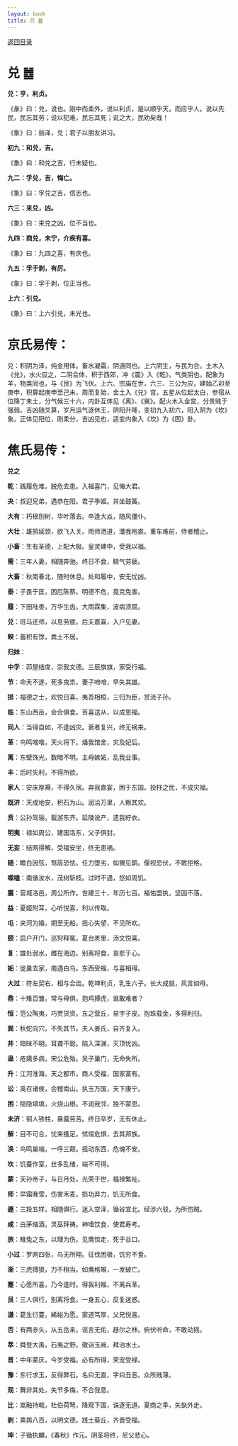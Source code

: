```yaml
---
layout: book
title: 兑 ䷹
---
```


[返回目录](./)

# 兑 ䷹

**兑：亨，利贞。**

《彖》曰：兑，说也。刚中而柔外，说以利贞，是以顺乎天，而应乎人。说以先民，民忘其劳；说以犯难，民忘其死；说之大，民劝矣哉！

《象》曰：丽泽，兑；君子以朋友讲习。

**初九：和兑，吉。**

《象》曰：和兑之吉，行未疑也。

**九二：孚兑，吉，悔亡。**

《象》曰：孚兑之吉，信志也。

**六三：来兑，凶。**

《象》曰：来兑之凶，位不当也。

**九四：商兑，未宁，介疾有喜。**

《象》曰：九四之喜，有庆也。

**九五：孚于剥，有厉。**

《象》曰：孚于剥，位正当也。

**上六：引兑。**

《象》曰：上六引兑，未光也。

# 京氏易传：

兑：积阴为泽，纯金用体。畜水凝霜，阴道同也。上六阴生，与民为合。土木入《兑》，水火应之，二阴合体，积于西郊，冲《震》入《乾》，气类阴也，配象为羊，物类同也，与《艮》为飞伏。上六、宗庙在世，六三、三公为应，建始乙卯至庚申，积算起庚申至己未，周而复始，金土入《兑》宫，五星从位起太白，参宿从位降丁未土，分气候三十六，内卦互体见《离》、《巽》。配火木入金宫，分贵贱于强弱。吉凶随爻算，岁月运气逐休王，阴阳升降，变初九入初六，阳入阴为《坎》象。正体见阳位，刚柔分，吉凶见也，适变内象入《坎》为《困》卦。


# 焦氏易传：

**兑之**

**乾**：践履危难，脱危去患。入福喜门，见悔大君。

**夬**：叔迎兄弟，遇恭在阳。君子季姬。并坐鼓簧。

**大有**：朽根刖树，华叶落去。卒逢大焱，随风僵仆。

**大壮**：雄鹄延颈，欲飞入关。雨师洒道，瀸我袍裘。重车难前，侍者稽止。

**小畜**：生有圣德，上配大极。皇灵建中，受我以福。

**需**：三年人妻，相随奔驰。终日不食，精气劳疲。

**大畜**：秋南春北，随时休息。处和履中，安无忧凶。

**泰**：子畏于匡，困厄陈蔡。明德不危，竟克免害。

**履**：下田陆黍，万华生齿。大雨霖集，波病溃腐。

**兑**：班马还师，以息劳疲。后夫嘉喜，入户见妻。

**睽**：蓄积有馀，粪土不居。

**归妹**：

**中孚**：茆屋结席，崇我文德。三辰旗旗，家受行福。

**节**：命夭不遂，死多鬼祟。妻子啼喑，早失其雄。

**损**：福德之士，欢悦日喜。夷吾相桓，三归为臣，赏流子孙。

**临**：东山西岳，会合俱食。百喜送从，以成恩福。

**同人**：当得自如，不逢凶灾。衰者复兴，终无祸来。

**革**：鸟鸣喈喈，天火将下。燔我馆舍，灾及妃后。

**离**：东壁饰光，数暗不明。主母嫉妬，乱我业事。

**丰**：后时失利，不得所欲。

**家人**：安床厚褥，不得久宿。弃我嘉宴，困于东国。投杼之忧，不成灾福。

**既济**：天成地安，积石为山。润洽万里，人赖其欢。

**贲**：公孙驾骊，载游东齐。延陵说产，遗我紵衣。

**明夷**：禄如周公，建国洛东，父子俱封。

**无妄**：结网得解，受福安坐，终无患祸。

**随**：瞻白因弦，驽孱恐怯。任力堕劣，如猬见鹊。偃视恐伏，不敢拒格。

**噬嗑**：南循汝水，茂树斩枝。过时不遇，惄如周饥。

**震**：营城洛邑，周公所作。世建三十，年历七百。福佑盟执，坚固不落。

**益**：夏姬附耳，心听悦喜，利以传取。

**屯**：夹河为婚，期至无船。摇心失望，不见所欢。

**颐**：启户开门，巡狩释冤。夏台羑里，汤文悦喜。

**复**：雄处弱水，雌在海边。别离将食，哀悲于心。

**姤**：徙巢去家，南遇白乌。东西受福，与喜相得。

**大过**：符左契右，相与合齿。乾坤利贞，乳生六子。长大成就，风言如母。

**鼎**：十雉百雏，常与母俱。抱鸡搏虎，谁敢难者？

**恒**：范公陶夷，巧贾货资。东之营丘，易字子皮。抱珠载金，多得利归。

**巽**：秋蛇向穴，不失其节。夫人姜氏，自齐复入。

**井**：暗昧不明，耳聋不聪。陷入深渊，灭顶忧凶。

**蛊**：疮痍多病，宋公危殆。吴子巢门，无命失所。

**升**：江河淮海，天之都市。商人受福，国家富有。

**讼**：禹召诸侯，会稽南山。执玉万国，天下康宁。

**困**：隐隐填填，火烧山根。不润我邻，独不蒙恩。

**未济**：铜人铁柱，暴露劳苦。终日卒岁，无有休止。

**解**：目不可合，忧来搔足。怵惕危惧，去其邦族。

**涣**：鸟鸣巢端，一呼三颠。摇动东西，危魂不安。

**坎**：饥蚕作室，丝多乱绪，端不可得。

**蒙**：天孙帝子，与日月处。光荣于世，福禄繁祉。

**师**：早霜晚雪，伤害禾麦。损功弃力，饥无所食。

**遯**：三羖五䍧，相随俱行。迷入空泽，循谷宜北。经涉六驳，为所伤贼。

**咸**：白茅缩酒，灵巫拜祷。神嗜饮食，使君寿考。

**旅**：雉兔之东，以理为伤。见鹰惊走，死于谷口。

**小过**：罗网四张，鸟无所翔。征伐困极，饥穷不食。

**渐**：三虎搏狼，力不相当。如鹰格雉，一发破亡。

**蹇**：心愿所喜，乃今逢时。得我利福，不离兵革。

**艮**：三人俱行，别离将食。一身五心，反复迷惑。

**谦**：葛生衍蔓，絺綌为愿。家道笃厚，父兄悦喜。

**否**：有两赤头，从五岳来。谣言无佑，趍尔之林。俯伏听命，不敢动摇。

**萃**：舜登大禹，石夷之野。徵诣玉阙，拜治水土。

**晋**：中年蒙庆，今岁受福。必有所得，荣宠受禄。

**豫**：东行求玉，反得弊石。名曰无直，字曰丑恶。众所贱薄。

**观**：舞非其处，失节多悔，不合我意。

**比**：嵩融持戟，杜伯荷弩，降观下国，诛逐无道。夏商之季，失埶外走。

**剥**：乘舆八百，以明文德。践土葵丘，齐晋受福。

**坤**：子锄执麟，《春秋》作元。阴圣将终，尼父悲心。


